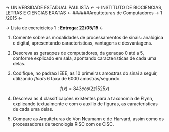 -> UNIVERSIDADE ESTADUAL PAULISTA <-
-> INSTITUTO DE BIOCIENCIAS, LETRAS E CIENCIAS EXATAS <-
######Arqutteturas de Computadores 
-> 1 /2015 <- 

-> Lista de exercicicios 1 : **Entrega: 22/05/15** <-

1.  Comente sobre as modalidades de processamentos de sinais: analógica e digital, 
apresentando características, vantagens e desvantagens. 

2.  Descreva as geraqoes de computadores, da geraqao 0 até a 5, conforme explicado 
em sala, apontando características de cada uma delas. 

3.  Codifique, no padrao IEEE, as 10 primeiras amostras do sinai a seguir, utilizando 
*floats* 6 taxa de 6000 amostras/segundo. 

  $$f(x) = 843 cos(2 z 1525 x) $$
  
4. Descreva as 4 classificações existentes para a taxonomia de Flynn, explicando 
textualmente e com o auxilio de figuras, as caracteristicas de cada uma delas. 

5.  Compare as Arquiteturas de Von Neumann e de Harvard, assim como os 
processadores de tecnologia RISC com os CISC.
